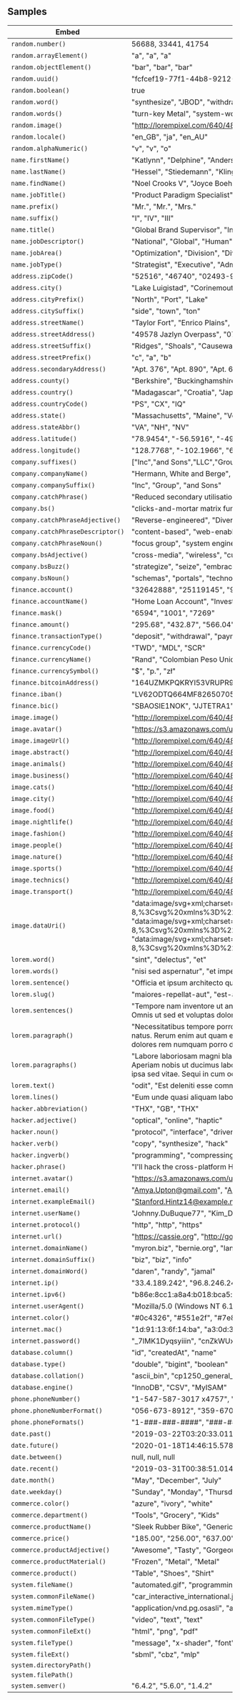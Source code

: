 ## Samples

| Embed | Results |
| ------- | ------  |
| `random.number()` | 56688, 33441, 41754 |
| `random.arrayElement()` | "a", "a", "a" |
| `random.objectElement()` | "bar", "bar", "bar" |
| `random.uuid()` | "fcfcef19-77f1-44b8-9212-9a82ebea8109", "75127eaa-0d49-4c1c-b332-96ff868a819a", "43a83457-aed4-4497-b660-2a015db8b83b" |
| `random.boolean()` | true |
| `random.word()` | "synthesize", "JBOD", "withdrawal" |
| `random.words()` | "turn-key Metal", "system-worthy Rubber Movies", "generate Internal" |
| `random.image()` | "http://lorempixel.com/640/480/food", "http://lorempixel.com/640/480/business", "http://lorempixel.com/640/480/abstract" |
| `random.locale()` | "en_GB", "ja", "en_AU" |
| `random.alphaNumeric()` | "v", "v", "o" |
| `name.firstName()` | "Katlynn", "Delphine", "Anderson" |
| `name.lastName()` | "Hessel", "Stiedemann", "Kling" |
| `name.findName()` | "Noel Crooks V", "Joyce Boehm", "Lillian Bogan" |
| `name.jobTitle()` | "Product Paradigm Specialist", "Dynamic Accountability Executive", "Regional Research Agent" |
| `name.prefix()` | "Mr.", "Mr.", "Mrs." |
| `name.suffix()` | "I", "IV", "III" |
| `name.title()` | "Global Brand Supervisor", "International Directives Liaison", "Future Configuration Consultant" |
| `name.jobDescriptor()` | "National", "Global", "Human" |
| `name.jobArea()` | "Optimization", "Division", "Division" |
| `name.jobType()` | "Strategist", "Executive", "Administrator" |
| `address.zipCode()` | "52516", "46740", "02493-9679" |
| `address.city()` | "Lake Luigistad", "Corinemouth", "New Kristown" |
| `address.cityPrefix()` | "North", "Port", "Lake" |
| `address.citySuffix()` | "side", "town", "ton" |
| `address.streetName()` | "Taylor Fort", "Enrico Plains", "Elna Green" |
| `address.streetAddress()` | "49578 Jazlyn Overpass", "071 Verlie Gardens", "83081 Padberg Valleys" |
| `address.streetSuffix()` | "Ridges", "Shoals", "Causeway" |
| `address.streetPrefix()` | "c", "a", "b" |
| `address.secondaryAddress()` | "Apt. 376", "Apt. 890", "Apt. 623" |
| `address.county()` | "Berkshire", "Buckinghamshire", "Buckinghamshire" |
| `address.country()` | "Madagascar", "Croatia", "Japan" |
| `address.countryCode()` | "PS", "CX", "IQ" |
| `address.state()` | "Massachusetts", "Maine", "Vermont" |
| `address.stateAbbr()` | "VA", "NH", "NV" |
| `address.latitude()` | "78.9454", "-56.5916", "-49.9271" |
| `address.longitude()` | "128.7768", "-102.1966", "61.1908" |
| `company.suffixes()` | ["Inc","and Sons","LLC","Group"], ["Inc","and Sons","LLC","Group"], ["Inc","and Sons","LLC","Group"] |
| `company.companyName()` | "Hermann, White and Berge", "Heller, Feest and Kessler", "Stanton LLC" |
| `company.companySuffix()` | "Inc", "Group", "and Sons" |
| `company.catchPhrase()` | "Reduced secondary utilisation", "Sharable modular support", "Configurable multi-state strategy" |
| `company.bs()` | "clicks-and-mortar matrix functionalities", "ubiquitous empower niches", "interactive streamline supply-chains" |
| `company.catchPhraseAdjective()` | "Reverse-engineered", "Diverse", "Business-focused" |
| `company.catchPhraseDescriptor()` | "content-based", "web-enabled", "responsive" |
| `company.catchPhraseNoun()` | "focus group", "system engine", "concept" |
| `company.bsAdjective()` | "cross-media", "wireless", "customized" |
| `company.bsBuzz()` | "strategize", "seize", "embrace" |
| `company.bsNoun()` | "schemas", "portals", "technologies" |
| `finance.account()` | "32642888", "25119145", "93232981" |
| `finance.accountName()` | "Home Loan Account", "Investment Account", "Money Market Account" |
| `finance.mask()` | "6594", "1001", "7269" |
| `finance.amount()` | "295.68", "432.87", "566.04" |
| `finance.transactionType()` | "deposit", "withdrawal", "payment" |
| `finance.currencyCode()` | "TWD", "MDL", "SCR" |
| `finance.currencyName()` | "Rand", "Colombian Peso Unidad de Valor Real", "Sri Lanka Rupee" |
| `finance.currencySymbol()` | "$", "p.", "zł" |
| `finance.bitcoinAddress()` | "164UZMKPQKRYI53VRUPR9L82CC03EWA5A", "13D2QUG4T2IPB905P6CLQL4WSID", "16GC8EBGIV0SXLVJ2OITRHUA7PRX" |
| `finance.iban()` | "LV62ODTQ664MF82650705", "IE628L0560678202005483", "KW57FBBS9E8638053N4T92449AI68E" |
| `finance.bic()` | "SBAOSIE1NOK", "JJTETRA1", "FAWIPMY1" |
| `image.image()` | "http://lorempixel.com/640/480/cats", "http://lorempixel.com/640/480/nightlife", "http://lorempixel.com/640/480/people" |
| `image.avatar()` | "https://s3.amazonaws.com/uifaces/faces/twitter/dparrelli/128.jpg", "https://s3.amazonaws.com/uifaces/faces/twitter/rangafangs/128.jpg", "https://s3.amazonaws.com/uifaces/faces/twitter/ganserene/128.jpg" |
| `image.imageUrl()` | "http://lorempixel.com/640/480", "http://lorempixel.com/640/480", "http://lorempixel.com/640/480" |
| `image.abstract()` | "http://lorempixel.com/640/480/abstract", "http://lorempixel.com/640/480/abstract", "http://lorempixel.com/640/480/abstract" |
| `image.animals()` | "http://lorempixel.com/640/480/animals", "http://lorempixel.com/640/480/animals", "http://lorempixel.com/640/480/animals" |
| `image.business()` | "http://lorempixel.com/640/480/business", "http://lorempixel.com/640/480/business", "http://lorempixel.com/640/480/business" |
| `image.cats()` | "http://lorempixel.com/640/480/cats", "http://lorempixel.com/640/480/cats", "http://lorempixel.com/640/480/cats" |
| `image.city()` | "http://lorempixel.com/640/480/city", "http://lorempixel.com/640/480/city", "http://lorempixel.com/640/480/city" |
| `image.food()` | "http://lorempixel.com/640/480/food", "http://lorempixel.com/640/480/food", "http://lorempixel.com/640/480/food" |
| `image.nightlife()` | "http://lorempixel.com/640/480/nightlife", "http://lorempixel.com/640/480/nightlife", "http://lorempixel.com/640/480/nightlife" |
| `image.fashion()` | "http://lorempixel.com/640/480/fashion", "http://lorempixel.com/640/480/fashion", "http://lorempixel.com/640/480/fashion" |
| `image.people()` | "http://lorempixel.com/640/480/people", "http://lorempixel.com/640/480/people", "http://lorempixel.com/640/480/people" |
| `image.nature()` | "http://lorempixel.com/640/480/nature", "http://lorempixel.com/640/480/nature", "http://lorempixel.com/640/480/nature" |
| `image.sports()` | "http://lorempixel.com/640/480/sports", "http://lorempixel.com/640/480/sports", "http://lorempixel.com/640/480/sports" |
| `image.technics()` | "http://lorempixel.com/640/480/technics", "http://lorempixel.com/640/480/technics", "http://lorempixel.com/640/480/technics" |
| `image.transport()` | "http://lorempixel.com/640/480/transport", "http://lorempixel.com/640/480/transport", "http://lorempixel.com/640/480/transport" |
| `image.dataUri()` | "data:image/svg+xml;charset=UTF-8,%3Csvg%20xmlns%3D%22http%3A%2F%2Fwww.w3.org%2F2000%2Fsvg%22%20version%3D%221.1%22%20baseProfile%3D%22full%22%20width%3D%22undefined%22%20height%3D%22undefined%22%3E%20%3Crect%20width%3D%22100%25%22%20height%3D%22100%25%22..., "data:image/svg+xml;charset=UTF-8,%3Csvg%20xmlns%3D%22http%3A%2F%2Fwww.w3.org%2F2000%2Fsvg%22%20version%3D%221.1%22%20baseProfile%3D%22full%22%20width%3D%22undefined%22%20height%3D%22undefined%22%3E%20%3Crect%20width%3D%22100%25%22%20height%3D%22100%25%22..., "data:image/svg+xml;charset=UTF-8,%3Csvg%20xmlns%3D%22http%3A%2F%2Fwww.w3.org%2F2000%2Fsvg%22%20version%3D%221.1%22%20baseProfile%3D%22full%22%20width%3D%22undefined%22%20height%3D%22undefined%22%3E%20%3Crect%20width%3D%22100%25%22%20height%3D%22100%25%22... |
| `lorem.word()` | "sint", "delectus", "et" |
| `lorem.words()` | "nisi sed aspernatur", "et impedit et", "exercitationem inventore repellat" |
| `lorem.sentence()` | "Officia et ipsum architecto qui nemo.", "Assumenda aperiam eaque laboriosam repellat quis eum consectetur aspernatur consequatur.", "Quia dignissimos facilis culpa unde et odio hic et et." |
| `lorem.slug()` | "maiores-repellat-aut", "est-aperiam-porro", "eum-voluptatem-accusamus" |
| `lorem.sentences()` | "Tempore nam inventore ut animi minus inventore nihil itaque libero. Dolorem repellat soluta perspiciatis aut sed nam. Rerum est nostrum ullam illo architecto. Sit corrupti autem nulla eius nemo excepturi aut delectus. Modi recusandae adipisci harum liber..., "Voluptatem minus placeat praesentium aut minima. Omnis ut sed et voluptas dolorem. Dolorum non et sed dignissimos debitis.", "Similique ut facilis unde alias. Est alias labore asperiores et fugiat maiores dolores repudiandae consequatur. Est delectus illum ut veritatis consequuntur mollitia non error." |
| `lorem.paragraph()` | "Necessitatibus tempore porro dolorem animi velit. Error similique cumque sed consequuntur quo dolor sed illum. Numquam enim id cum accusamus aperiam rerum dolor et. Corporis tempora exercitationem ut porro nostrum fuga dolores minus. Rerum sunt quidem en..., "Aperiam aspernatur ut voluptatem natus. Rerum enim aut quam eius veniam laudantium sint et ut. Modi inventore pariatur reiciendis corrupti magni ipsum libero quod. Delectus ad voluptatem sed voluptatem accusamus.", "Itaque commodi accusantium mollitia nulla hic esse. Et inventore est accusantium sit rerum quisquam. Distinctio rerum dolores rem numquam porro dolores." |
| `lorem.paragraphs()` | "Labore laboriosam magni blanditiis. Ut magni laborum quaerat. Illo aut et. Fugiat maxime architecto quos id explicabo vitae. Dolore molestiae impedit consequatur. Tempore adipisci delectus qui sequi quidem.\n \rNisi accusamus nesciunt enim aut sapiente v..., "Ab impedit amet nulla. Mollitia et sit ut deserunt. Aperiam nobis ut ducimus labore doloribus architecto. Voluptate soluta inventore autem.\n \rEt doloribus ut perspiciatis quia totam ab facilis dignissimos eum. Non est neque quia est odio. Necessitatibu..., "Qui neque est officia perferendis. Unde est rerum rerum non laudantium omnis doloribus. Odit expedita ipsa sed vitae. Sequi in cum occaecati.\n \rBeatae quis fugiat velit. Rerum aut qui debitis. Odit dolor et optio veritatis pariatur neque. Autem laudant... |
| `lorem.text()` | "odit", "Est deleniti esse commodi et minima et corporis qui hic. Non tempora incidunt et.", "Corporis nihil ut ad voluptas.\nAsperiores et quia cumque ab quidem voluptatem aut et reiciendis.\nSit dolorem quisquam dolores nemo reiciendis et.\nNihil et rerum adipisci possimus mollitia velit vero." |
| `lorem.lines()` | "Eum unde quasi aliquam laborum.\nEa id sapiente et voluptatibus eos modi nam.\nCorporis distinctio dolorem.", "Incidunt inventore blanditiis libero rem id.", "Rerum voluptatum beatae.\nDistinctio adipisci voluptatibus ipsam a.\nNumquam incidunt consequatur sed velit corporis.\nMollitia quisquam hic." |
| `hacker.abbreviation()` | "THX", "GB", "THX" |
| `hacker.adjective()` | "optical", "online", "haptic" |
| `hacker.noun()` | "protocol", "interface", "driver" |
| `hacker.verb()` | "copy", "synthesize", "hack" |
| `hacker.ingverb()` | "programming", "compressing", "copying" |
| `hacker.phrase()` | "I'll hack the cross-platform HTTP panel, that should firewall the AGP bandwidth!", "If we back up the monitor, we can get to the USB protocol through the open-source RAM firewall!", "You can't back up the card without navigating the primary RSS program!" |
| `internet.avatar()` | "https://s3.amazonaws.com/uifaces/faces/twitter/carlosgavina/128.jpg", "https://s3.amazonaws.com/uifaces/faces/twitter/okandungel/128.jpg", "https://s3.amazonaws.com/uifaces/faces/twitter/beshur/128.jpg" |
| `internet.email()` | "Amya.Upton@gmail.com", "Alexzander3@hotmail.com", "Anya_Hilpert@hotmail.com" |
| `internet.exampleEmail()` | "Stanford.Hintz14@example.net", "Margie.Dibbert@example.com", "Eulalia.Spencer@example.org" |
| `internet.userName()` | "Johnny.DuBuque77", "Kim_Donnelly", "Cielo37" |
| `internet.protocol()` | "http", "http", "https" |
| `internet.url()` | "https://cassie.org", "http://gonzalo.com", "http://hailey.info" |
| `internet.domainName()` | "myron.biz", "bernie.org", "lance.org" |
| `internet.domainSuffix()` | "biz", "biz", "info" |
| `internet.domainWord()` | "daren", "randy", "jamal" |
| `internet.ip()` | "33.4.189.242", "96.8.246.246", "16.137.27.242" |
| `internet.ipv6()` | "b86e:8cc1:a8a4:b018:bca5:f068:0790:628f", "9a2b:2c45:91fb:b2b3:5b8c:cdef:a06d:bb43", "8319:e602:522e:4cec:ce23:a4ce:8dba:3795" |
| `internet.userAgent()` | "Mozilla/5.0 (Windows NT 6.1; rv:10.6) Gecko/20100101 Firefox/10.6.2", "Mozilla/5.0 (Windows; U; Windows NT 5.0) AppleWebKit/533.1.2 (KHTML, like Gecko) Chrome/32.0.818.0 Safari/533.1.2", "Mozilla/5.0 (compatible; MSIE 10.0; Windows NT 5.0; Trident/7.0; .NET CLR 4.2.44195.9)" |
| `internet.color()` | "#0c4326", "#551e2f", "#7e800d" |
| `internet.mac()` | "1d:91:13:6f:14:ba", "a3:0d:38:c8:16:eb", "5a:2a:4a:10:39:a9" |
| `internet.password()` | "_7lMK1Dyqsyiiin", "cnZkWUxNV9nJ0zU", "0iNavKQgTHiZmCC" |
| `database.column()` | "id", "createdAt", "name" |
| `database.type()` | "double", "bigint", "boolean" |
| `database.collation()` | "ascii_bin", "cp1250_general_ci", "cp1250_general_ci" |
| `database.engine()` | "InnoDB", "CSV", "MyISAM" |
| `phone.phoneNumber()` | "1-547-587-3017 x4757", "1-934-179-9310", "837.580.7664" |
| `phone.phoneNumberFormat()` | "056-673-8912", "359-670-1706", "593-846-2938" |
| `phone.phoneFormats()` | "1-###-###-####", "###-###-#### x#####", "###-###-#### x####" |
| `date.past()` | "2019-03-22T03:20:33.011Z", "2018-04-26T23:58:52.338Z", "2018-06-10T09:01:05.918Z" |
| `date.future()` | "2020-01-18T14:46:15.578Z", "2019-12-08T05:20:44.563Z", "2019-06-07T07:14:39.704Z" |
| `date.between()` | null, null, null |
| `date.recent()` | "2019-03-31T00:38:51.014Z", "2019-03-30T13:05:21.460Z", "2019-03-30T21:58:29.202Z" |
| `date.month()` | "May", "December", "July" |
| `date.weekday()` | "Sunday", "Monday", "Thursday" |
| `commerce.color()` | "azure", "ivory", "white" |
| `commerce.department()` | "Tools", "Grocery", "Kids" |
| `commerce.productName()` | "Sleek Rubber Bike", "Generic Rubber Pizza", "Fantastic Fresh Soap" |
| `commerce.price()` | "185.00", "256.00", "637.00" |
| `commerce.productAdjective()` | "Awesome", "Tasty", "Gorgeous" |
| `commerce.productMaterial()` | "Frozen", "Metal", "Metal" |
| `commerce.product()` | "Table", "Shoes", "Shirt" |
| `system.fileName()` | "automated.gif", "programming_back_end.tif", "avon_strategize_cotton.utz" |
| `system.commonFileName()` | "car_interactive_international.jpe", "context_sensitive_strategy_connect.gif", "bacon.pdf" |
| `system.mimeType()` | "application/vnd.pg.osasli", "application/vnd.etsi.asic-e+zip", "application/vnd.ms-fontobject" |
| `system.commonFileType()` | "video", "text", "text" |
| `system.commonFileExt()` | "html", "png", "pdf" |
| `system.fileType()` | "message", "x-shader", "font" |
| `system.fileExt()` | "sbml", "cbz", "mlp" |
| `system.directoryPath()` |  |
| `system.filePath()` |  |
| `system.semver()` | "6.4.2", "5.6.0", "1.4.2" |
